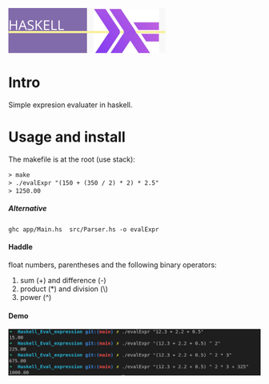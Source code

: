 ![](.asset/banner.png)
# Intro

Simple expresion evaluater in haskell.


# Usage and install

The makefile is at the root (use stack):

```
> make 
> ./evalExpr "(150 + (350 / 2) * 2) * 2.5"
> 1250.00
```

##### Alternative 

`ghc app/Main.hs  src/Parser.hs -o evalExpr`

#### Haddle 
float numbers, parentheses and the following binary operators:
1. sum (+) and difference (-)
1. product (*) and division (\\)
1. power (^)

#### Demo
![](.asset/demo.png)
